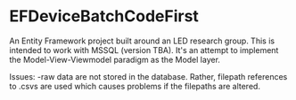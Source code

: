 # EFDeviceBatchCodeFirst

An Entity Framework project built around an LED research group. This is intended to work with MSSQL (version TBA). It's an attempt to implement the Model-View-Viewmodel paradigm as the Model layer.

Issues:
-raw data are not stored in the database. Rather, filepath references to .csvs are used which causes problems if the filepaths are altered.
